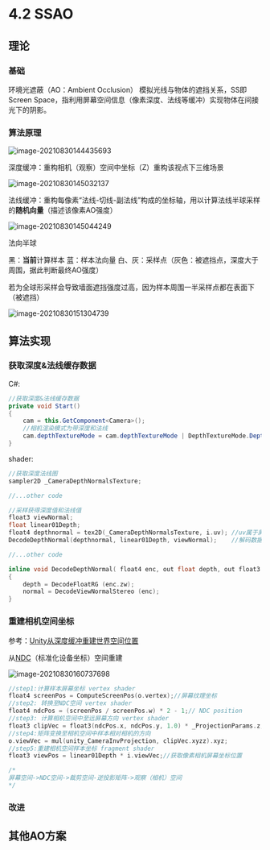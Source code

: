 # 4.2 SSAO

## 理论

### 基础

环境光遮蔽（AO：Ambient Occlusion） 模拟光线与物体的遮挡关系，SS即Screen Space，指利用屏幕空间信息（像素深度、法线等缓冲）实现物体在间接光下的阴影。

### 算法原理

![image-20210830144435693](https://i.loli.net/2021/08/30/3wjntoZHdNBxTA8.png)

深度缓冲：重构相机（观察）空间中坐标（Z）重构该视点下三维场景

![image-20210830145032137](https://i.loli.net/2021/08/30/QMcu5lUCf41x38e.png)

法线缓冲：重构每像素“法线-切线-副法线”构成的坐标轴，用以计算法线半球采样的**随机向量**（描述该像素AO强度）

![image-20210830145044249](https://i.loli.net/2021/08/30/Ll6UqvnRstCxk4M.png)

法向半球

黑：**当前**计算样本 	蓝：样本法向量	白、灰：采样点（灰色：被遮挡点，深度大于周围，据此判断最终AO强度）

若为全球形采样会导致墙面遮挡强度过高，因为样本周围一半采样点都在表面下（被遮挡）

![image-20210830151304739](https://i.loli.net/2021/08/30/vZVPMUtl3JK821m.png)

## 算法实现

### 获取深度&法线缓存数据

C#:

```C#
//获取深度&法线缓存数据
private void Start()
{
    cam = this.GetComponent<Camera>();
    //相机渲染模式为带深度和法线
    cam.depthTextureMode = cam.depthTextureMode | DepthTextureMode.DepthNormals;
}
```

shader:

```c
//获取深度法线图
sampler2D _CameraDepthNormalsTexture;

//...other code

//采样获得深度值和法线值
float3 viewNormal;
float linear01Depth;
float4 depthnormal = tex2D(_CameraDepthNormalsTexture, i.uv); //uv属于屏幕空间（当前渲染图像）
DecodeDepthNormal(depthnormal, linear01Depth, viewNormal);    //解码数据，获取采样后深度值和法线值

//...other code

inline void DecodeDepthNormal( float4 enc, out float depth, out float3 normal )//in UnityCG.cginc 
{
    depth = DecodeFloatRG (enc.zw);
    normal = DecodeViewNormalStereo (enc);
}
```

### 重建相机空间坐标

参考：[Unity从深度缓冲重建世界空间位置](https://zhuanlan.zhihu.com/p/92315967)

从[NDC](https://zhuanlan.zhihu.com/p/65969162)（标准化设备坐标）空间重建

![image-20210830160737698](https://i.loli.net/2021/08/30/vPQ2VEtriwUkKWo.png)

```c
//step1:计算样本屏幕坐标 vertex shader
float4 screenPos = ComputeScreenPos(o.vertex);//屏幕纹理坐标 
//step2: 转换至NDC空间 vertex shader
float4 ndcPos = (screenPos / screenPos.w) * 2 - 1;// NDC position
//step3: 计算相机空间中至远屏幕方向 vertex shader
float3 clipVec = float3(ndcPos.x, ndcPos.y, 1.0) * _ProjectionParams.z; //_ProjectionParams.z -> 相机远平面
//step4:矩阵变换至相机空间中样本相对相机的方向
o.viewVec = mul(unity_CameraInvProjection, clipVec.xyzz).xyz;
//step5:重建相机空间样本坐标 fragment shader
float3 viewPos = linear01Depth * i.viewVec;//获取像素相机屏幕坐标位置

/*
屏幕空间->NDC空间->裁剪空间-逆投影矩阵->观察（相机）空间
*/
```



### 改进

## 其他AO方案

